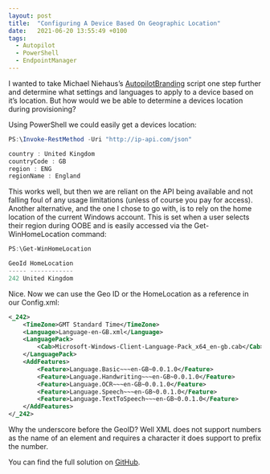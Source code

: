 ```yaml
---
layout: post
title:  "Configuring A Device Based On Geographic Location"
date:   2021-06-20 13:55:49 +0100
tags:
  - Autopilot
  - PowerShell
  - EndpointManager
---
```

I wanted to take Michael Niehaus’s [AutopilotBranding](https://github.com/mtniehaus/AutopilotBranding) script one step further and determine what settings and languages to apply to a device based on it’s location. But how would we be able to determine a devices location during provisioning?

Using PowerShell we could easily get a devices location:

```powershell
PS:\Invoke-RestMethod -Uri "http://ip-api.com/json"

country : United Kingdom
countryCode : GB
region : ENG
regionName : England
```

This works well, but then we are reliant on the API being available and not falling foul of any usage limitations (unless of course you pay for access). Another alternative, and the one I chose to go with, is to rely on the home location of the current Windows account. This is set when a user selects their region during OOBE and is easily accessed via the Get-WinHomeLocation command:

```powershell
PS:\Get-WinHomeLocation

GeoId HomeLocation
----- ------------
242 United Kingdom
```

Nice. Now we can use the Geo ID or the HomeLocation as a reference in our Config.xml:

```xml
<_242>
    <TimeZone>GMT Standard Time</TimeZone>
    <Language>Language-en-GB.xml</Language>
    <LanguagePack>
        <Cab>Microsoft-Windows-Client-Language-Pack_x64_en-gb.cab</Cab>
    </LanguagePack>
    <AddFeatures>
        <Feature>Language.Basic~~~en-GB~0.0.1.0</Feature>
        <Feature>Language.Handwriting~~~en-GB~0.0.1.0</Feature>
        <Feature>Language.OCR~~~en-GB~0.0.1.0</Feature>
        <Feature>Language.Speech~~~en-GB~0.0.1.0</Feature>
        <Feature>Language.TextToSpeech~~~en-GB~0.0.1.0</Feature>
    </AddFeatures>
</_242>
```

Why the underscore before the GeoID? Well XML does not support numbers as the name of an element and requires a character it does support to prefix the number.

You can find the full solution on [GitHub](https://github.com/iborghoff/AutopilotDeviceConfiguration).